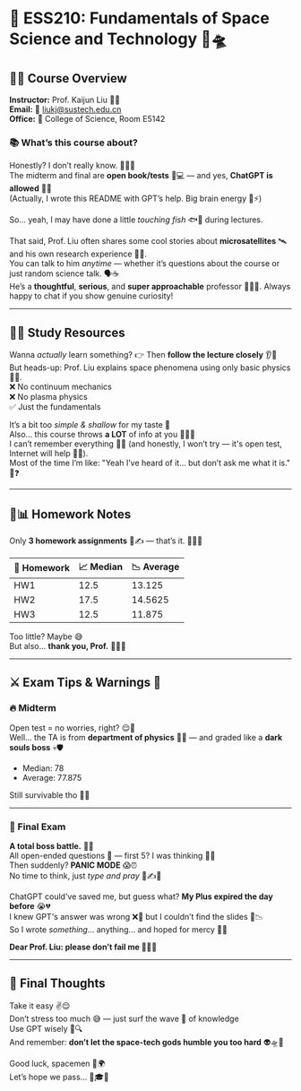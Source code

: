 # 🌌 ESS210: Fundamentals of Space Science and Technology 🚀🛸

## 👨‍🏫 Course Overview

**Instructor:** Prof. Kaijun Liu 👨‍🔬  
**Email:** 📧 liukj@sustech.edu.cn  
**Office:** 🏢 College of Science, Room E5142  

### 📚 What’s this course about?

Honestly? I don’t really know. 🤷‍♂️😂  
The midterm and final are **open book/tests** 📖💻 — and yes, **ChatGPT is allowed** 🙌🧠  
(Actually, I wrote this README with GPT’s help. Big brain energy 🧠⚡)

So... yeah, I may have done a little *touching fish* 🐟🫣 during lectures.

That said, Prof. Liu often shares some cool stories about **microsatellites** 🛰️ and his own research experience 🌌🔬.  
You can talk to him *anytime* — whether it’s questions about the course or just random science talk. 🗣️☕  
He’s a **thoughtful**, **serious**, and **super approachable** professor 🧑‍🏫💬. Always happy to chat if you show genuine curiosity!

---

## 🧠📖 Study Resources

Wanna *actually* learn something? 👉 Then **follow the lecture closely** 👂👀  
But heads-up: Prof. Liu explains space phenomena using only basic physics 🧪🧲.  
❌ No continuum mechanics  
❌ No plasma physics  
✅ Just the fundamentals  

It’s a bit too *simple & shallow* for my taste 🥱  
Also... this course throws **a LOT** of info at you 📡🌠💥  
I can’t remember everything 🧠💔 (and honestly, I won’t try — it's open test, Internet will help 📲🌐).  
Most of the time I’m like: "Yeah I’ve heard of it... but don’t ask me what it is." 🤯❓

---

## 📝📊 Homework Notes

Only **3 homework assignments** 📃✍️ — that’s it. 😮‍💨🫶

| 📌 Homework | 📈 Median | 📉 Average |
|------------|-----------|------------|
| HW1        | 12.5      | 13.125     |
| HW2        | 17.5      | 14.5625    |
| HW3        | 12.5      | 11.875     |

Too little? Maybe 😅  
But also... **thank you, Prof.** 🙏🌟💐

---

## ⚔️ Exam Tips & Warnings 🚨

### 🔥 Midterm  
Open test = no worries, right? 😌📘  
Well... the TA is from **department of physics** 🧠🔬 — and graded like a **dark souls boss** 💀🛡️  
- Median: 78  
- Average: 77.875  

Still survivable tho 😤💪

---

### 🧨 Final Exam  
**A total boss battle.** 😵‍💫  
All open-ended questions 📝 — first 5? I was thinking 🧠💡  
Then suddenly? **PANIC MODE** 😱⏰  
No time to think, just *type and pray* 🤖✍️🙏

ChatGPT could’ve saved me, but guess what? **My Plus expired the day before** 😭💔  
I knew GPT's answer was wrong ❌🤖 but I couldn’t find the slides 📂📉  
So I wrote *something*... anything... and hoped for mercy 🫠🛐

**Dear Prof. Liu: please don’t fail me 🙇‍♂️🍵**

---

## 💭 Final Thoughts

Take it easy ✌️😌  
Don’t stress too much 😅 — just surf the wave 🌊 of knowledge  
Use GPT wisely 🤖🔍  
And remember: **don’t let the space-tech gods humble you too hard** 👽🛸💫

Good luck, spacemen 🚀🌍  
Let’s hope we pass... 🤞🎓💀  
